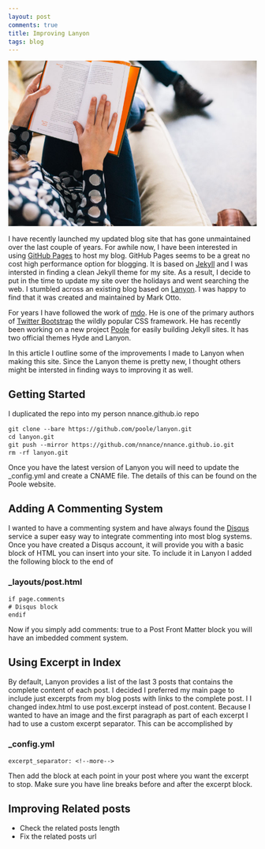 ```yaml
---
layout: post
comments: true
title: Improving Lanyon
tags: blog
---
```


![](/public/lanyon.jpg)

I have recently launched my updated blog site that has gone unmaintained over the last couple of years.  For awhile now, I have been interested in using [GitHub Pages](https://pages.github.com/) to host my blog.  GitHub Pages seems to be a great no cost high performance option for blogging.  It is based on [Jekyll](http://jekyllrb.com/) and I was intersted in finding a clean Jekyll theme for my site.  As a result, I decide to put in the time to update my site over the holidays and went searching the web.  I stumbled across an existing blog based on [Lanyon](http://lanyon.getpoole.com/).  I was happy to find that it was created and maintained by Mark Otto.

<!--more-->

For years I have followed the work of [mdo](https://github.com/mdo).  He is one of the primary authors of [Twitter Bootstrap](https://github.com/twbs/bootstrap) the wildly popular CSS framework.  He has recently been working on a new project [Poole](http://getpoole.com/) for easily building Jekyll sites.  It has two official themes Hyde and Lanyon.  

In this article I outline some of the improvements I made to Lanyon when making this site.  Since the Lanyon theme is pretty new, I thought others might be intersted in finding ways to improving it as well.

## Getting Started

I duplicated the repo into my person nnance.github.io repo

```
git clone --bare https://github.com/poole/lanyon.git
cd lanyon.git
git push --mirror https://github.com/nnance/nnance.github.io.git
rm -rf lanyon.git
```

Once you have the latest version of Lanyon you will need to update the _config.yml and create a CNAME file.  The details of this can be found on the Poole website.

## Adding A Commenting System

I wanted to have a commenting system and have always found the [Disqus](http://disqus.com) service a super easy way to integrate commenting into most blog systems.   Once you have created a Disqus account, it will provide you with a basic block of HTML you can insert into your site.  To include it in Lanyon I added the following block to the end of

### _layouts/post.html

```
if page.comments
# Disqus block
endif
```

Now if you simply add comments: true to a Post Front Matter block you will have an imbedded comment system.

## Using Excerpt in Index

By default, Lanyon provides a list of the last 3 posts that contains the complete content of each post.  I decided I preferred my main page to include just excerpts from my blog posts with links to the complete post.  I I changed index.html to use post.excerpt instead of post.content.  Because I wanted to have an image and the first paragraph as part of each excerpt I had to use a custom excerpt separator.  This can be accomplished by

### _config.yml

```
excerpt_separator: <!--more-->
```

Then add the <!--more--> block at each point in your post where you want the excerpt to stop.  Make sure you have line breaks before and after the excerpt block.

## Improving Related posts

* Check the related posts length
* Fix the related posts url
